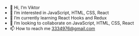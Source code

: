 - 👋 Hi, I’m Viktor
- 👀 I’m interested in JavaScript, HTML, CSS, React
- 🌱 I’m currently learning React Hooks and Redux
- 💞️ I’m looking to collaborate on JavaScript, HTML, CSS, React
- 📫 How to reach me 3334976@gmail.com

<!---
Pacman766/Pacman766 is a ✨ special ✨ repository because its `README.md` (this file) appears on your GitHub profile.
You can click the Preview link to take a look at your changes.
--->
